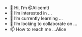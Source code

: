 - 👋 Hi, I’m @Alicemtt
- 👀 I’m interested in ...
- 🌱 I’m currently learning ...
- 💞️ I’m looking to collaborate on ...
- 📫 How to reach me ...Alice 

<!---
Alicemtt/Alicemtt is a ✨ special ✨ repository because its `README.md` (this file) appears on your GitHub profile.
You can click the Preview link to take a look at your changes.
--->
